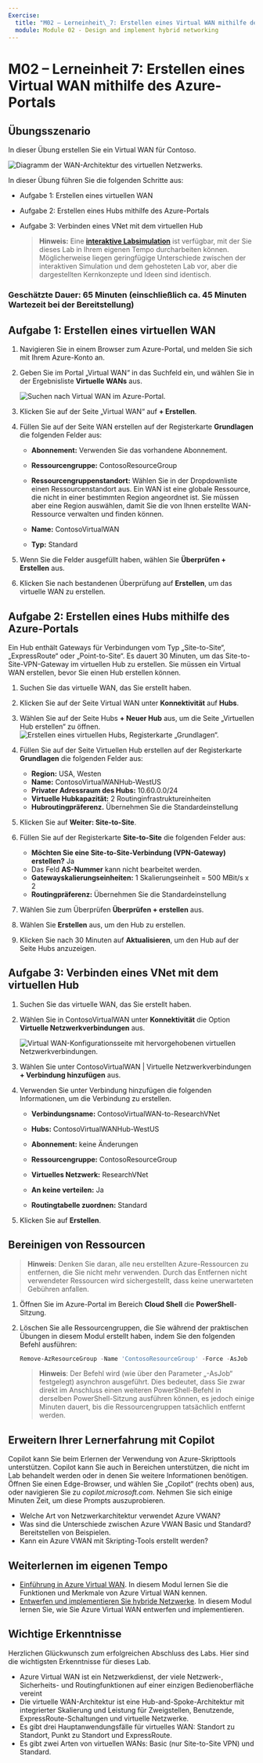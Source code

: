 ```yaml
---
Exercise:
  title: "M02 – Lerneinheit\_7: Erstellen eines Virtual WAN mithilfe des Azure-Portals"
  module: Module 02 - Design and implement hybrid networking
---
```


# M02 – Lerneinheit 7: Erstellen eines Virtual WAN mithilfe des Azure-Portals

## Übungsszenario

In dieser Übung erstellen Sie ein Virtual WAN für Contoso.

![Diagramm der WAN-Architektur des virtuellen Netzwerks.](../media/7-exercise-create-virtual-wan-by-using-azure-portal.png)

In dieser Übung führen Sie die folgenden Schritte aus:

+ Aufgabe 1: Erstellen eines virtuellen WAN
+ Aufgabe 2: Erstellen eines Hubs mithilfe des Azure-Portals
+ Aufgabe 3: Verbinden eines VNet mit dem virtuellen Hub


   >**Hinweis:** Eine **[interaktive Labsimulation](https://mslabs.cloudguides.com/guides/AZ-700%20Lab%20Simulation%20-%20Create%20a%20virtual%20WAN%20using%20the%20Azure%20portal)** ist verfügbar, mit der Sie dieses Lab in Ihrem eigenen Tempo durcharbeiten können. Möglicherweise liegen geringfügige Unterschiede zwischen der interaktiven Simulation und dem gehosteten Lab vor, aber die dargestellten Kernkonzepte und Ideen sind identisch.

### Geschätzte Dauer: 65 Minuten (einschließlich ca. 45 Minuten Wartezeit bei der Bereitstellung)

## Aufgabe 1: Erstellen eines virtuellen WAN

1. Navigieren Sie in einem Browser zum Azure-Portal, und melden Sie sich mit Ihrem Azure-Konto an.

1. Geben Sie im Portal „Virtual WAN“ in das Suchfeld ein, und wählen Sie in der Ergebnisliste **Virtuelle WANs** aus.

   ![Suchen nach Virtual WAN im Azure-Portal.](../media/search-for-virtual-wan.png)

1. Klicken Sie auf der Seite „Virtual WAN“ auf **+ Erstellen**.

1. Füllen Sie auf der Seite WAN erstellen auf der Registerkarte **Grundlagen** die folgenden Felder aus:

   + **Abonnement:** Verwenden Sie das vorhandene Abonnement.

   + **Ressourcengruppe:** ContosoResourceGroup

   + **Ressourcengruppenstandort:** Wählen Sie in der Dropdownliste einen Ressourcenstandort aus. Ein WAN ist eine globale Ressource, die nicht in einer bestimmten Region angeordnet ist. Sie müssen aber eine Region auswählen, damit Sie die von Ihnen erstellte WAN-Ressource verwalten und finden können.

   + **Name:** ContosoVirtualWAN

   + **Typ:** Standard

1. Wenn Sie die Felder ausgefüllt haben, wählen Sie **Überprüfen + Erstellen** aus.

1. Klicken Sie nach bestandenen Überprüfung auf **Erstellen**, um das virtuelle WAN zu erstellen.

## Aufgabe 2: Erstellen eines Hubs mithilfe des Azure-Portals

Ein Hub enthält Gateways für Verbindungen vom Typ „Site-to-Site“, „ExpressRoute“ oder „Point-to-Site“. Es dauert 30 Minuten, um das Site-to-Site-VPN-Gateway im virtuellen Hub zu erstellen. Sie müssen ein Virtual WAN erstellen, bevor Sie einen Hub erstellen können.

1. Suchen Sie das virtuelle WAN, das Sie erstellt haben.
   
1. Klicken Sie auf der Seite Virtual WAN unter **Konnektivität** auf **Hubs**.

1. Wählen Sie auf der Seite Hubs **+ Neuer Hub** aus, um die Seite „Virtuellen Hub erstellen“ zu öffnen.
   ![Erstellen eines virtuellen Hubs, Registerkarte „Grundlagen“.](../media/create-vwan-hub.png)

1. Füllen Sie auf der Seite Virtuellen Hub erstellen auf der Registerkarte **Grundlagen** die folgenden Felder aus:
   + **Region:** USA, Westen
   + **Name:** ContosoVirtualWANHub-WestUS
   + **Privater Adressraum des Hubs:** 10.60.0.0/24
   + **Virtuelle Hubkapazität:** 2 Routinginfrastruktureinheiten
   + **Hubroutingpräferenz.** Übernehmen Sie die Standardeinstellung

1. Klicken Sie auf **Weiter: Site-to-Site**.

1. Füllen Sie auf der Registerkarte **Site-to-Site** die folgenden Felder aus:
   + **Möchten Sie eine Site-to-Site-Verbindung (VPN-Gateway) erstellen?** Ja
   + Das Feld **AS-Nummer** kann nicht bearbeitet werden.
   + **Gatewayskalierungseinheiten:** 1 Skalierungseinheit = 500 MBit/s x 2
   + **Routingpräferenz:** Übernehmen Sie die Standardeinstellung

1. Wählen Sie zum Überprüfen **Überprüfen + erstellen** aus.

1. Wählen Sie **Erstellen** aus, um den Hub zu erstellen.

1. Klicken Sie nach 30 Minuten auf **Aktualisieren**, um den Hub auf der Seite Hubs anzuzeigen.

## Aufgabe 3: Verbinden eines VNet mit dem virtuellen Hub

1. Suchen Sie das virtuelle WAN, das Sie erstellt haben.

1. Wählen Sie in ContosoVirtualWAN unter **Konnektivität** die Option **Virtuelle Netzwerkverbindungen** aus.

   ![Virtual WAN-Konfigurationsseite mit hervorgehobenen virtuellen Netzwerkverbindungen.](../media/connect-vnet-to-virtual-hub.png)

1. Wählen Sie unter ContosoVirtualWAN | Virtuelle Netzwerkverbindungen **+ Verbindung hinzufügen** aus.

1. Verwenden Sie unter Verbindung hinzufügen die folgenden Informationen, um die Verbindung zu erstellen.

   + **Verbindungsname:** ContosoVirtualWAN-to-ResearchVNet

   + **Hubs:** ContosoVirtualWANHub-WestUS

   + **Abonnement:** keine Änderungen

   + **Ressourcengruppe:** ContosoResourceGroup

   + **Virtuelles Netzwerk:** ResearchVNet

   + **An keine verteilen:** Ja

   + **Routingtabelle zuordnen:** Standard

1. Klicken Sie auf **Erstellen**.

## Bereinigen von Ressourcen

   >**Hinweis**: Denken Sie daran, alle neu erstellten Azure-Ressourcen zu entfernen, die Sie nicht mehr verwenden. Durch das Entfernen nicht verwendeter Ressourcen wird sichergestellt, dass keine unerwarteten Gebühren anfallen.

1. Öffnen Sie im Azure-Portal im Bereich **Cloud Shell** die **PowerShell**-Sitzung.

1. Löschen Sie alle Ressourcengruppen, die Sie während der praktischen Übungen in diesem Modul erstellt haben, indem Sie den folgenden Befehl ausführen:

   ```powershell
   Remove-AzResourceGroup -Name 'ContosoResourceGroup' -Force -AsJob
   ```

   >**Hinweis**: Der Befehl wird (wie über den Parameter „-AsJob“ festgelegt) asynchron ausgeführt. Dies bedeutet, dass Sie zwar direkt im Anschluss einen weiteren PowerShell-Befehl in derselben PowerShell-Sitzung ausführen können, es jedoch einige Minuten dauert, bis die Ressourcengruppen tatsächlich entfernt werden.

## Erweitern Ihrer Lernerfahrung mit Copilot

Copilot kann Sie beim Erlernen der Verwendung von Azure-Skripttools unterstützen. Copilot kann Sie auch in Bereichen unterstützen, die nicht im Lab behandelt werden oder in denen Sie weitere Informationen benötigen. Öffnen Sie einen Edge-Browser, und wählen Sie „Copilot“ (rechts oben) aus, oder navigieren Sie zu *copilot.microsoft.com*. Nehmen Sie sich einige Minuten Zeit, um diese Prompts auszuprobieren.
+ Welche Art von Netzwerkarchitektur verwendet Azure VWAN?
+ Was sind die Unterschiede zwischen Azure VWAN Basic und Standard? Bereitstellen von Beispielen.
+ Kann ein Azure VWAN mit Skripting-Tools erstellt werden?

## Weiterlernen im eigenen Tempo

+ [Einführung in Azure Virtual WAN](https://learn.microsoft.com/training/modules/introduction-azure-virtual-wan/). In diesem Modul lernen Sie die Funktionen und Merkmale von Azure Virtual WAN kennen. 
+ [Entwerfen und implementieren Sie hybride Netzwerke](https://learn.microsoft.com/training/modules/design-implement-hybrid-networking/). In diesem Modul lernen Sie, wie Sie Azure Virtual WAN entwerfen und implementieren.

## Wichtige Erkenntnisse

Herzlichen Glückwunsch zum erfolgreichen Abschluss des Labs. Hier sind die wichtigsten Erkenntnisse für dieses Lab. 

+ Azure Virtual WAN ist ein Netzwerkdienst, der viele Netzwerk-, Sicherheits- und Routingfunktionen auf einer einzigen Bedienoberfläche vereint
+ Die virtuelle WAN-Architektur ist eine Hub-and-Spoke-Architektur mit integrierter Skalierung und Leistung für Zweigstellen, Benutzende, ExpressRoute-Schaltungen und virtuelle Netzwerke.
+ Es gibt drei Hauptanwendungsfälle für virtuelles WAN: Standort zu Standort, Punkt zu Standort und ExpressRoute. 
+ Es gibt zwei Arten von virtuellen WANs: Basic (nur Site-to-Site VPN) und Standard.









